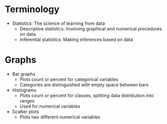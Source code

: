 # Terminology
- Statistics: The science of learning from data
	- Descriptive statistics: Involving graphical and numerical procedures on data
	- Inferential statistics: Making inferences based on data
	
# Graphs
- Bar graphs
	- Plots count or percent for categorical variables
	- Categories are distinguished with empty space between bars
- Histograms
	- Plots count or percent for classes, splitting data distribution into ranges
	- Used for numerical variables
- Scatter plots
	- Plots two different numerical variables